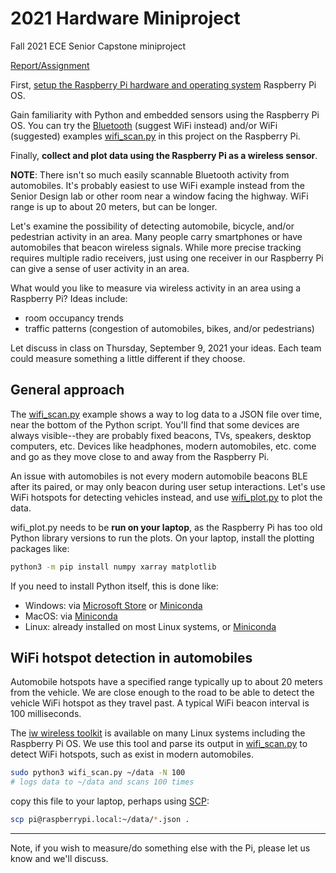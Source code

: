 # 2021 Hardware Miniproject

Fall 2021 ECE Senior Capstone miniproject

[Report/Assignment](./Assignment.md)

First, [setup the Raspberry Pi hardware and operating system](./RaspberryPiSetup.md) Raspberry Pi OS.

Gain familiarity with Python and embedded sensors using the Raspberry Pi OS.
You can try the [Bluetooth](./bluetooth/) (suggest WiFi instead) and/or WiFi (suggested) examples [wifi_scan.py](./wifi_scan.py) in this project on the Raspberry Pi.

Finally, **collect and plot data using the Raspberry Pi as a wireless sensor**.

**NOTE**: There isn't so much easily scannable Bluetooth activity from automobiles. It's probably easiest to use WiFi example instead from the Senior Design lab or other room near a window facing the highway. WiFi range is up to about 20 meters, but can be longer.

Let's examine the possibility of detecting automobile, bicycle, and/or pedestrian activity in an area.
Many people carry smartphones or have automobiles that beacon wireless signals.
While more precise tracking requires multiple radio receivers, just using one receiver in our Raspberry Pi can give a sense of user activity in an area.

What would you like to measure via wireless activity in an area using a Raspberry Pi?
Ideas include:

* room occupancy trends
* traffic patterns (congestion of automobiles, bikes, and/or pedestrians)

Let discuss in class on Thursday, September 9, 2021 your ideas.
Each team could measure something a little different if they choose.

## General approach

The [wifi_scan.py](./wifi_scan.py)
example shows a way to log data to a JSON file over time, near the bottom of the Python script.
You'll find that some devices are always visible--they are probably fixed beacons, TVs, speakers, desktop computers, etc.
Devices like headphones, modern automobiles, etc. come and go as they move close to and away from the Raspberry Pi.

An issue with automobiles is not every modern automobile beacons BLE after its paired, or may only beacon during user setup interactions.
Let's use WiFi hotspots for detecting vehicles instead, and use [wifi_plot.py](./wifi_plot.py) to plot the data.

wifi_plot.py needs to be **run on your laptop**, as the Raspberry Pi has too old Python library versions to run the plots.
On your laptop, install the plotting packages like:

```sh
python3 -m pip install numpy xarray matplotlib
```

If you need to install Python itself, this is done like:

* Windows: via [Microsoft Store](https://www.microsoft.com/en-us/p/python-39/9p7qfqmjrfp7) or [Miniconda](https://docs.conda.io/en/latest/miniconda.html#windows-installers)
* MacOS: via [Miniconda](https://docs.conda.io/en/latest/miniconda.html#macosx-installers)
* Linux: already installed on most Linux systems, or [Miniconda](https://docs.conda.io/en/latest/miniconda.html#linux-installers)

## WiFi hotspot detection in automobiles

Automobile hotspots have a specified range typically up to about 20 meters from the vehicle.
We are close enough to the road to be able to detect the vehicle WiFi hotspot as they travel past.
A typical WiFi beacon interval is 100 milliseconds.

The
[iw wireless toolkit](https://wireless.wiki.kernel.org/en/users/documentation/iw)
is available on many Linux systems including the Raspberry Pi OS.
We use this tool and parse its output in [wifi_scan.py](./wifi_scan.py) to detect WiFi hotspots, such as exist in modern automobiles.

```sh
sudo python3 wifi_scan.py ~/data -N 100
# logs data to ~/data and scans 100 times
```

copy this file to your laptop, perhaps using
[SCP](https://en.wikipedia.org/wiki/Secure_copy_protocol):

```sh
scp pi@raspberrypi.local:~/data/*.json .
```

---

Note, if you wish to measure/do something else with the Pi, please let us know and we'll discuss.
